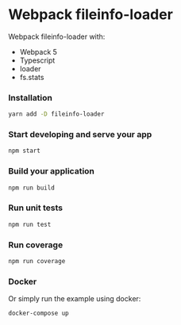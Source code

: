 # Webpack fileinfo-loader

Webpack fileinfo-loader with:

- Webpack 5
- Typescript
- loader
- fs.stats

### Installation

```bash
yarn add -D fileinfo-loader
```

### Start developing and serve your app

```bash
npm start
```

### Build your application

```bash
npm run build
```

### Run unit tests

```bash
npm run test
```

### Run coverage

```bash
npm run coverage
```

### Docker

Or simply run the example using docker:

```bash
docker-compose up
```
